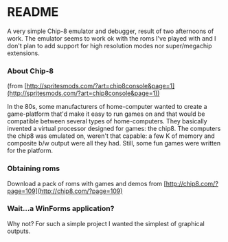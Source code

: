 # README #

A very simple Chip-8 emulator and debugger, result of two afternoons of work. The emulator seems to work ok with the roms I've played with and I don't plan to add support for high resolution modes nor super/megachip extensions.

### About Chip-8 ###

(from [http://spritesmods.com/?art=chip8console&page=1](http://spritesmods.com/?art=chip8console&page=1))

In the 80s, some manufacturers of home-computer wanted to create a game-platform that'd make it easy to run games on and that would be compatible between several types of home-computers. They basically invented a virtual processor designed for games: the chip8. The computers the chip8 was emulated on, weren't that capable: a few K of memory and composite b/w output were all they had. Still, some fun games were written for the platform.

### Obtaining roms ###

Download a pack of roms with games and demos from [http://chip8.com/?page=109](http://chip8.com/?page=109)

### Wait...a WinForms application? ###

Why not? For such a simple project I wanted the simplest of graphical outputs.